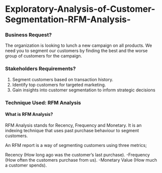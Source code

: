 # Exploratory-Analysis-of-Customer-Segmentation-RFM-Analysis-


### Business Request?

The organization is looking to lunch a new campaign on all products. We need you to segment our customers by finding the best and the worse group of customers for the campaign.

### Stakeholders Requirements?

1. Segment customers based on transaction history.
2. Identify top customers for targeted marketing.
3. Gain insights into customer segmentation to inform strategic decisions

### Technique Used: RFM Analysis

#### What is **RFM** Analysis?
RFM Analysis stands for Recency, Frequency and Monetary.
It is an indexing technique that uses past purchase behaviour to segment customers. 

An RFM report is a way of segmenting customers using three metrics;

Recency (How long ago was the customer’s last purchase).
-Frequency (How often the customers purchase from us).
-Monetary Value (How much a customer spends).
